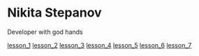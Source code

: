 # Nikita Stepanov
Developer with god hands

[//]: # (This may homework)

[lesson_1](https://github.com/XaPbok/XaPbok.github.io/tree/master/lesson_1/src)
        [lesson_2](https://github.com/XaPbok/XaPbok.github.io/tree/master/lesson_2/src)
        [lesson_3](https://github.com/XaPbok/XaPbok.github.io/tree/master/lesson_3)
        [lesson_4](https://github.com/XaPbok/XaPbok.github.io/tree/master/lesson_4/src)
        [lesson_5](https://github.com/XaPbok/XaPbok.github.io/tree/master/lesson_5/src)
        [lesson_6](https://github.com/XaPbok/XaPbok.github.io/tree/master/lesson_6/src)
        [lesson_7](https://github.com/XaPbok/XaPbok.github.io/tree/master/lesson_7/src)
